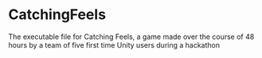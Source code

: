 # CatchingFeels
The executable file for Catching Feels, a game made over the course of 48 hours by a team of five first time Unity users during a hackathon
